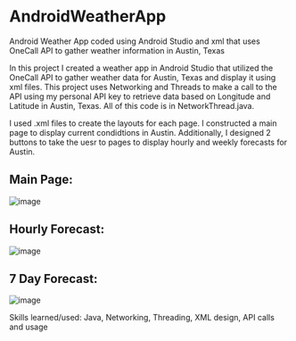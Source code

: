 # AndroidWeatherApp
Android Weather App coded using Android Studio and xml that uses OneCall API to gather weather information in Austin, Texas


In this project I created a weather app in Android Studio that utilized the OneCall API to gather weather data for Austin, Texas and display it using xml files. This project uses Networking and Threads to make a call to the API using my personal API key to retrieve data based on Longitude and Latitude in Austin, Texas. All of this code is in NetworkThread.java.

I used .xml files to create the layouts for each page. I constructed a main page to display current condidtions in Austin. Additionally, I designed 2 buttons to take the uesr to pages to display hourly and weekly forecasts for Austin.

## Main Page:

![image](https://github.com/JakeLev01/AndroidWeatherApp/assets/73393909/51499bd5-f7b1-4dc6-9ece-8f1edcfd9561)

## Hourly Forecast:

![image](https://github.com/JakeLev01/AndroidWeatherApp/assets/73393909/61f299d6-5451-4d24-bb45-693599b6baa6)

## 7 Day Forecast:

![image](https://github.com/JakeLev01/AndroidWeatherApp/assets/73393909/9d8a650d-f4cd-4de0-ae37-73e546a17f6b)

Skills learned/used: Java, Networking, Threading, XML design, API calls and usage

